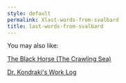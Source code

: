 ```yaml
---
style: default
permalink: Xlast-words-from-svalbard
title: last-words-from-svalbard
---
```

You may also like:

[The Black Horse (The Crawling Sea)](http://scp-wiki.net/the-black-horse)

[Dr. Kondraki's Work Log](http://scp-wiki.net/dr-kondraki-s-work-log)
